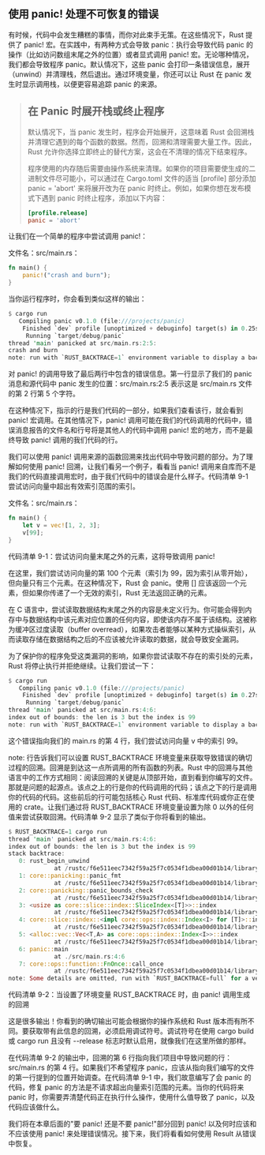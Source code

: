 ## 使用 panic! 处理不可恢复的错误

有时候，代码中会发生糟糕的事情，而你对此束手无策。在这些情况下，Rust 提供了 panic! 宏。在实践中，有两种方式会导致 panic：执行会导致代码 panic 的操作（比如访问数组末尾之外的位置）或者显式调用 panic! 宏。无论哪种情况，我们都会导致程序 panic。默认情况下，这些 panic 会打印一条错误信息，展开（unwind）并清理栈，然后退出。通过环境变量，你还可以让 Rust 在 panic 发生时显示调用栈，以便更容易追踪 panic 的来源。

> ## 在 Panic 时展开栈或终止程序
>
> 默认情况下，当 panic 发生时，程序会开始展开，这意味着 Rust 会回溯栈并清理它遇到的每个函数的数据。然而，回溯和清理需要大量工作。因此，Rust 允许你选择立即终止的替代方案，这会在不清理的情况下结束程序。
>
> 程序使用的内存随后需要由操作系统来清理。如果你的项目需要使生成的二进制文件尽可能小，可以通过在 Cargo.toml 文件的适当 [profile] 部分添加 panic = 'abort' 来将展开改为在 panic 时终止。例如，如果你想在发布模式下遇到 panic 时终止程序，添加以下内容：
>
> ```toml
> [profile.release]
> panic = 'abort'
> ```

让我们在一个简单的程序中尝试调用 panic!：

文件名：src/main.rs：

```rust
fn main() {
    panic!("crash and burn");
}
```

当你运行程序时，你会看到类似这样的输出：

```rust
$ cargo run
   Compiling panic v0.1.0 (file:///projects/panic)
    Finished `dev` profile [unoptimized + debuginfo] target(s) in 0.25s
     Running `target/debug/panic`
thread 'main' panicked at src/main.rs:2:5:
crash and burn
note: run with `RUST_BACKTRACE=1` environment variable to display a backtrace
```

对 panic! 的调用导致了最后两行中包含的错误信息。第一行显示了我们的 panic 消息和源代码中 panic 发生的位置：src/main.rs:2:5 表示这是 src/main.rs 文件的第 2 行第 5 个字符。

在这种情况下，指示的行是我们代码的一部分，如果我们查看该行，就会看到 panic! 宏调用。在其他情况下，panic! 调用可能在我们的代码调用的代码中，错误消息报告的文件名和行号将是其他人的代码中调用 panic! 宏的地方，而不是最终导致 panic! 调用的我们代码的行。

我们可以使用 panic! 调用来源的函数回溯来找出代码中导致问题的部分。为了理解如何使用 panic! 回溯，让我们看另一个例子，看看当 panic! 调用来自库而不是我们的代码直接调用宏时，由于我们代码中的错误会是什么样子。代码清单 9-1 尝试访问向量中超出有效索引范围的索引。

文件名：src/main.rs：

```rust
fn main() {
    let v = vec![1, 2, 3];
    v[99];
}
```

代码清单 9-1：尝试访问向量末尾之外的元素，这将导致调用 panic!

在这里，我们尝试访问向量的第 100 个元素（索引为 99，因为索引从零开始），但向量只有三个元素。在这种情况下，Rust 会 panic。使用 [] 应该返回一个元素，但如果你传递了一个无效的索引，Rust 无法返回正确的元素。

在 C 语言中，尝试读取数据结构末尾之外的内容是未定义行为。你可能会得到内存中与数据结构中该元素对应位置的任何内容，即使该内存不属于该结构。这被称为缓冲区过度读取（buffer overread），如果攻击者能够以某种方式操纵索引，从而读取存储在数据结构之后的不应该被允许读取的数据，就会导致安全漏洞。

为了保护你的程序免受这类漏洞的影响，如果你尝试读取不存在的索引处的元素，Rust 将停止执行并拒绝继续。让我们尝试一下：

```rust
$ cargo run
   Compiling panic v0.1.0 (file:///projects/panic)
    Finished `dev` profile [unoptimized + debuginfo] target(s) in 0.27s
     Running `target/debug/panic`
thread 'main' panicked at src/main.rs:4:6:
index out of bounds: the len is 3 but the index is 99
note: run with `RUST_BACKTRACE=1` environment variable to display a backtrace
```

这个错误指向我们的 main.rs 的第 4 行，我们尝试访问向量 v 中的索引 99。

note: 行告诉我们可以设置 RUST_BACKTRACE 环境变量来获取导致错误的确切过程的回溯。回溯是到达这一点所调用的所有函数的列表。Rust 中的回溯与其他语言中的工作方式相同：阅读回溯的关键是从顶部开始，直到看到你编写的文件。那就是问题的起源点。该点之上的行是你的代码调用的代码；该点之下的行是调用你的代码的代码。这些前后的行可能包括核心 Rust 代码、标准库代码或你正在使用的 crate。让我们通过将 RUST_BACKTRACE 环境变量设置为除 0 以外的任何值来尝试获取回溯。代码清单 9-2 显示了类似于你将看到的输出。

```rust
$ RUST_BACKTRACE=1 cargo run
thread 'main' panicked at src/main.rs:4:6:
index out of bounds: the len is 3 but the index is 99
stack backtrace:
   0: rust_begin_unwind
             at /rustc/f6e511eec7342f59a25f7c0534f1dbea00d01b14/library/std/src/panicking.rs:662:5
   1: core::panicking::panic_fmt
             at /rustc/f6e511eec7342f59a25f7c0534f1dbea00d01b14/library/core/src/panicking.rs:74:14
   2: core::panicking::panic_bounds_check
             at /rustc/f6e511eec7342f59a25f7c0534f1dbea00d01b14/library/core/src/panicking.rs:276:5
   3: <usize as core::slice::index::SliceIndex<[T]>>::index
             at /rustc/f6e511eec7342f59a25f7c0534f1dbea00d01b14/library/core/src/slice/index.rs:302:10
   4: core::slice::index::<impl core::ops::index::Index<I> for [T]>::index
             at /rustc/f6e511eec7342f59a25f7c0534f1dbea00d01b14/library/core/src/slice/index.rs:16:9
   5: <alloc::vec::Vec<T,A> as core::ops::index::Index<I>>::index
             at /rustc/f6e511eec7342f59a25f7c0534f1dbea00d01b14/library/alloc/src/vec/mod.rs:2920:9
   6: panic::main
             at ./src/main.rs:4:6
   7: core::ops::function::FnOnce::call_once
             at /rustc/f6e511eec7342f59a25f7c0534f1dbea00d01b14/library/core/src/ops/function.rs:250:5
note: Some details are omitted, run with `RUST_BACKTRACE=full` for a verbose backtrace.
```

代码清单 9-2：当设置了环境变量 RUST_BACKTRACE 时，由 panic! 调用生成的回溯

这是很多输出！你看到的确切输出可能会根据你的操作系统和 Rust 版本而有所不同。要获取带有此信息的回溯，必须启用调试符号。调试符号在使用 cargo build 或 cargo run 且没有 --release 标志时默认启用，就像我们在这里所做的那样。

在代码清单 9-2 的输出中，回溯的第 6 行指向我们项目中导致问题的行：src/main.rs 的第 4 行。如果我们不希望程序 panic，应该从指向我们编写的文件的第一行提到的位置开始调查。在代码清单 9-1 中，我们故意编写了会 panic 的代码，修复 panic 的方法是不请求超出向量索引范围的元素。当你的代码将来 panic 时，你需要弄清楚代码正在执行什么操作，使用什么值导致了 panic，以及代码应该做什么。

我们将在本章后面的"要 panic! 还是不要 panic!"部分回到 panic! 以及何时应该和不应该使用 panic! 来处理错误情况。接下来，我们将看看如何使用 Result 从错误中恢复。
